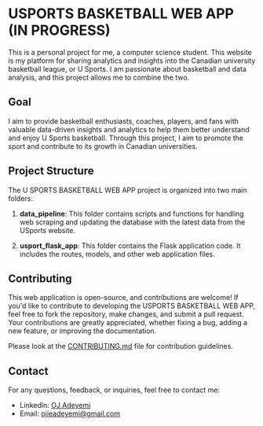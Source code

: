 # USPORTS BASKETBALL WEB APP (IN PROGRESS)

This is a personal project for me, a computer science student. This website is my platform for sharing analytics and insights into the Canadian university basketball league, or U Sports. I am passionate about basketball and data analysis, and this project allows me to combine the two.

## Goal

I aim to provide basketball enthusiasts, coaches, players, and fans with valuable data-driven insights and analytics to help them better understand and enjoy U Sports basketball. Through this project, I aim to promote the sport and contribute to its growth in Canadian universities.

## Project Structure

The U SPORTS BASKETBALL WEB APP project is organized into two main folders:

1. **data_pipeline**: This folder contains scripts and functions for handling web scraping and updating the database with the latest data from the USports website.

2. **usport_flask_app**: This folder contains the Flask application code. It includes the routes, models, and other web application files.


## Contributing

This web application is open-source, and contributions are welcome! If you'd like to contribute to developing the USPORTS BASKETBALL WEB APP, feel free to fork the repository, make changes, and submit a pull request. Your contributions are greatly appreciated, whether fixing a bug, adding a new feature, or improving the documentation.

Please look at the [CONTRIBUTING.md](CONTRIBUTING.md) file for contribution guidelines.

## Contact

For any questions, feedback, or inquiries, feel free to contact me:

- LinkedIn: [OJ Adeyemi](https://www.linkedin.com/in/oj-adeyemi/)
- Email: ojieadeyemi@gmail.com

